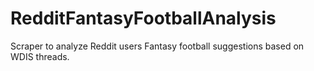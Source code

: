 RedditFantasyFootballAnalysis
=============================

Scraper to analyze Reddit users Fantasy football suggestions based on WDIS threads.

